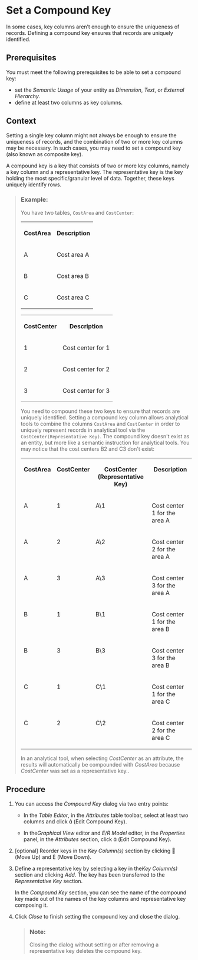 <!-- loioeff6dd97723d4a70bc7612554fef09e3 -->

<link rel="stylesheet" type="text/css" href="../css/sap-icons.css"/>

# Set a Compound Key

In some cases, key columns aren’t enough to ensure the uniqueness of records. Defining a compound key ensures that records are uniquely identified.



## Prerequisites

You must meet the following prerequisites to be able to set a compound key:

-   set the *Semantic Usage* of your entity as *Dimension*, *Text*, or *External Hierarchy*.
-   define at least two columns as key columns.



## Context

Setting a single key column might not always be enough to ensure the uniqueness of records, and the combination of two or more key columns may be necessary. In such cases, you may need to set a compound key \(also known as composite key\).

A compound key is a key that consists of two or more key columns, namely a key column and a representative key. The representative key is the key holding the most specific/granular level of data. Together, these keys uniquely identify rows.

> ### Example:  
> You have two tables, `CostArea` and `CostCenter`:
> 
> 
> <table>
> <tr>
> <th valign="top">
> 
> CostArea
> 
> 
> 
> </th>
> <th valign="top">
> 
> Description
> 
> 
> 
> </th>
> </tr>
> <tr>
> <td valign="top">
> 
> A
> 
> 
> 
> </td>
> <td valign="top">
> 
> Cost area A
> 
> 
> 
> </td>
> </tr>
> <tr>
> <td valign="top">
> 
> B
> 
> 
> 
> </td>
> <td valign="top">
> 
> Cost area B
> 
> 
> 
> </td>
> </tr>
> <tr>
> <td valign="top">
> 
> C
> 
> 
> 
> </td>
> <td valign="top">
> 
> Cost area C
> 
> 
> 
> </td>
> </tr>
> </table>
> 
> 
> <table>
> <tr>
> <th valign="top">
> 
> CostCenter
> 
> 
> 
> </th>
> <th valign="top">
> 
> Description
> 
> 
> 
> </th>
> </tr>
> <tr>
> <td valign="top">
> 
> 1
> 
> 
> 
> </td>
> <td valign="top">
> 
> Cost center for 1
> 
> 
> 
> </td>
> </tr>
> <tr>
> <td valign="top">
> 
> 2
> 
> 
> 
> </td>
> <td valign="top">
> 
> Cost center for 2
> 
> 
> 
> </td>
> </tr>
> <tr>
> <td valign="top">
> 
> 3
> 
> 
> 
> </td>
> <td valign="top">
> 
> Cost center for 3
> 
> 
> 
> </td>
> </tr>
> </table>
> 
> You need to compound these two keys to ensure that records are uniquely identified. Setting a compound key column allows analytical tools to combine the columns `CostArea` and `CostCenter` in order to uniquely represent records in analytical tool via the `CostCenter(Representative Key)`. The compound key doesn't exist as an entity, but more like a semantic instruction for analytical tools. You may notice that the cost centers B2 and C3 don't exist:
> 
> 
> <table>
> <tr>
> <th valign="top">
> 
> CostArea
> 
> 
> 
> </th>
> <th valign="top">
> 
> CostCenter
> 
> 
> 
> </th>
> <th valign="top">
> 
> CostCenter \(Representative Key\)
> 
> 
> 
> </th>
> <th valign="top">
> 
> Description
> 
> 
> 
> </th>
> </tr>
> <tr>
> <td valign="top">
> 
> A
> 
> 
> 
> </td>
> <td valign="top">
> 
> 1
> 
> 
> 
> </td>
> <td valign="top">
> 
> A\\1
> 
> 
> 
> </td>
> <td valign="top">
> 
> Cost center 1 for the area A
> 
> 
> 
> </td>
> </tr>
> <tr>
> <td valign="top">
> 
> A
> 
> 
> 
> </td>
> <td valign="top">
> 
> 2
> 
> 
> 
> </td>
> <td valign="top">
> 
> A\\2
> 
> 
> 
> </td>
> <td valign="top">
> 
> Cost center 2 for the area A
> 
> 
> 
> </td>
> </tr>
> <tr>
> <td valign="top">
> 
> A
> 
> 
> 
> </td>
> <td valign="top">
> 
> 3
> 
> 
> 
> </td>
> <td valign="top">
> 
> A\\3
> 
> 
> 
> </td>
> <td valign="top">
> 
> Cost center 3 for the area A
> 
> 
> 
> </td>
> </tr>
> <tr>
> <td valign="top">
> 
> B
> 
> 
> 
> </td>
> <td valign="top">
> 
> 1
> 
> 
> 
> </td>
> <td valign="top">
> 
> B\\1
> 
> 
> 
> </td>
> <td valign="top">
> 
> Cost center 1 for the area B
> 
> 
> 
> </td>
> </tr>
> <tr>
> <td valign="top">
> 
> B
> 
> 
> 
> </td>
> <td valign="top">
> 
> 3
> 
> 
> 
> </td>
> <td valign="top">
> 
> B\\3
> 
> 
> 
> </td>
> <td valign="top">
> 
> Cost center 3 for the area B
> 
> 
> 
> </td>
> </tr>
> <tr>
> <td valign="top">
> 
> C
> 
> 
> 
> </td>
> <td valign="top">
> 
> 1
> 
> 
> 
> </td>
> <td valign="top">
> 
> C\\1
> 
> 
> 
> </td>
> <td valign="top">
> 
> Cost center 1 for the area C
> 
> 
> 
> </td>
> </tr>
> <tr>
> <td valign="top">
> 
> C
> 
> 
> 
> </td>
> <td valign="top">
> 
> 2
> 
> 
> 
> </td>
> <td valign="top">
> 
> C\\2
> 
> 
> 
> </td>
> <td valign="top">
> 
> Cost center 2 for the area C
> 
> 
> 
> </td>
> </tr>
> </table>
> 
> In an analytical tool, when selecting *CostCenter* as an attribute, the results will automatically be compounded with *CostArea* because *CostCenter* was set as a representative key..



## Procedure

1.  You can access the *Compound Key* dialog via two entry points:

    -   In the *Table Editor*, in the *Attributes* table toolbar, select at least two columns and click <span class="SAP-icons"></span> \(Edit Compound Key\).

    -   In the*Graphical View* editor and *E/R Model* editor, in the *Properties* panel, in the *Attributes* section, click <span class="SAP-icons"></span> \(Edit Compound Key\).

2.  \[optional\] Reorder keys in the *Key Column\(s\)* section by clicking <span class="FPA-icons"></span> \(Move Up\) and <span class="SAP-icons"></span> \(Move Down\).

3.  Define a representative key by selecting a key in the*Key Column\(s\)* section and clicking *Add*. The key has been transferred to the *Representative Key* section.

    In the *Compound Key* section, you can see the name of the compound key made out of the names of the key columns and representative key composing it.

4.  Click *Close* to finish setting the compound key and close the dialog.

    > ### Note:  
    > Closing the dialog without setting or after removing a representative key deletes the compound key.


